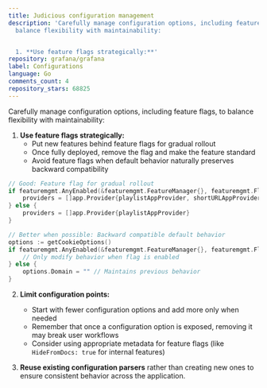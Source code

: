 ```yaml
---
title: Judicious configuration management
description: 'Carefully manage configuration options, including feature flags, to
  balance flexibility with maintainability:


  1. **Use feature flags strategically:**'
repository: grafana/grafana
label: Configurations
language: Go
comments_count: 4
repository_stars: 68825
---
```


Carefully manage configuration options, including feature flags, to balance flexibility with maintainability:

1. **Use feature flags strategically:**
   - Put new features behind feature flags for gradual rollout
   - Once fully deployed, remove the flag and make the feature standard
   - Avoid feature flags when default behavior naturally preserves backward compatibility

```go
// Good: Feature flag for gradual rollout
if featuremgmt.AnyEnabled(&featuremgmt.FeatureManager{}, featuremgmt.FlagNewFeature) {
    providers = []app.Provider{playlistAppProvider, shortURLAppProvider}
} else {
    providers = []app.Provider{playlistAppProvider}
}

// Better when possible: Backward compatible default behavior
options := getCookieOptions()
if featuremgmt.AnyEnabled(&featuremgmt.FeatureManager{}, featuremgmt.FlagPanelExporterCookieDomain) {
    // Only modify behavior when flag is enabled
} else {
    options.Domain = "" // Maintains previous behavior
}
```

2. **Limit configuration points:**
   - Start with fewer configuration options and add more only when needed
   - Remember that once a configuration option is exposed, removing it may break user workflows
   - Consider using appropriate metadata for feature flags (like `HideFromDocs: true` for internal features)

3. **Reuse existing configuration parsers** rather than creating new ones to ensure consistent behavior across the application.